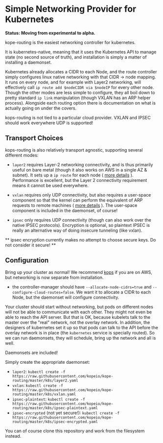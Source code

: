 # Simple Networking Provider for Kubernetes

**Status: Moving from experimental to alpha.**

kope-routing is the easiest networking controller for kubernetes.

It is kubernetes-native, meaning that it uses the Kubernetes API to manage state (no second source
of truth), and installation is simply a matter of installing a daemonset.

Kubernetes already allocates a CIDR to each Node, and the route controller simply configures
linux native networking with that CIDR -> node mapping.  It runs on every node, and for example
with Layer2 networking, will effectively call `ip route add $nodeCIDR via $nodeIP` for every other
node.  Though the other modes are less simple to configure, they all boil down to pretty standard
`ip link` manipulation (though VXLAN has an ARP helper process).   Alongside each routing option there is
documentation on what is actually going on under the covers.

kops-routing is not tied to a particular cloud provider.  VXLAN and IPSEC should work
everywhere UDP is supported!

## Transport Choices

kops-routing is also relatively transport agnostic, supporting several different modes:

* `layer2` requires Layer-2 networking connectivity, and is thus primarily useful on bare
metal (though it also works on AWS in a single AZ & subnet).  It sets up a `ip route` for
each node ( [more details](pkg/routing/layer2/README.md) ).  Performance is excellent,
but the Layer 2 connectivity requirement means it cannot be used everywhere.

* `vxlan` requires only UDP connectivity, but also requires a user-space component
so that the kernel can perform the equivalent of ARP requests to remote machines (
[more details](pkg/routing/vxlan/README.md) ).  The user-space component is included
in the daemonset, of course!

* `ipsec` only requires UDP connectivity (though can also work over the native IPSEC
protocols).  Encryption is optional, so plaintext IPSEC is really an alternative way
of doing insecure tunneling (like vxlan).

** ipsec encryption currently makes no attempt to choose secure keys.  Do not consider
it secure! **

## Configuration

Bring up your cluster as normal!  We recommend [kops](https://github.com/kubernetes/kops) if
you are on AWS, but networking is now separate from installation.

* the controller-manager should have `--allocate-node-cidrs=true` and `--configure-cloud-routes=false`.  We
want it to allocate a CIDR to each Node, but the daemonset will configure connectivity.

Your cluster should start without networking, but pods on different nodes will not
be able to communicate with each other.  They might not even be able to reach the API server.
But that is OK, because kubelets talk to the master over the "real" network, not the overlay
network.  In addition, the designers of kubernetes set it up so that pods can talk to the API
before the overlay network is in place (the `kubernetes` service is specially routed).  So
we can run daemonsets, they will schedule, bring up the network and all is well.

Daemonsets are included!

Simply create the appropriate daemonset:

* `layer2`: `kubectl create -f https://raw.githubusercontent.com/kopeio/kope-routing/master/k8s/layer2.yaml`
* `vxlan`: `kubectl create -f https://raw.githubusercontent.com/kopeio/kope-routing/master/k8s/vxlan.yaml`
* `ipsec-plaintext`: `kubectl create -f https://raw.githubusercontent.com/kopeio/kope-routing/master/k8s/ipsec-plaintext.yaml`
* `ipsec-encrypted` (not yet secure!): `kubectl create -f https://raw.githubusercontent.com/kopeio/kope-routing/master/k8s/ipsec-encrypted.yaml`


You can of course clone this repository and work from the filesystem instead.



